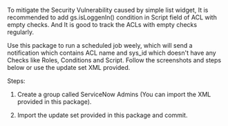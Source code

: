 To mitigate the Security Vulnerability caused by simple list widget, It is recommended to add gs.isLoggenIn() condition in Script field of ACL with empty checks. And It is good to track the ACLs with empty checks regularly.

Use this package to run a scheduled job weely, which will send a notification which contains ACL name and sys_id which doesn't have any Checks like Roles, Conditions and Script. Follow the screenshots and steps below or use the update set XML provided.

Steps:

1. Create a group called ServiceNow Admins (You can import the XML provided in this package).

2. Import the update set provided in this package and commit.
